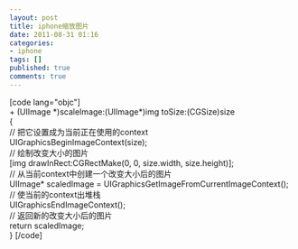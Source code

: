 ```yaml
---
layout: post
title: iphone缩放图片
date: 2011-08-31 01:16
categories:
- iphone
tags: []
published: true
comments: true
---
```

<p>[code lang="objc"]<br />
+ (UIImage *)scaleImage:(UIImage*)img toSize:(CGSize)size  <br />
{  <br />
    // 把它设置成为当前正在使用的context  <br />
    UIGraphicsBeginImageContext(size);  <br />
    // 绘制改变大小的图片  <br />
    [img drawInRect:CGRectMake(0, 0, size.width, size.height)];  <br />
    // 从当前context中创建一个改变大小后的图片  <br />
    UIImage* scaledImage = UIGraphicsGetImageFromCurrentImageContext();  <br />
    // 使当前的context出堆栈  <br />
    UIGraphicsEndImageContext();  <br />
    // 返回新的改变大小后的图片  <br />
    return scaledImage;  <br />
}
[/code] </p>
